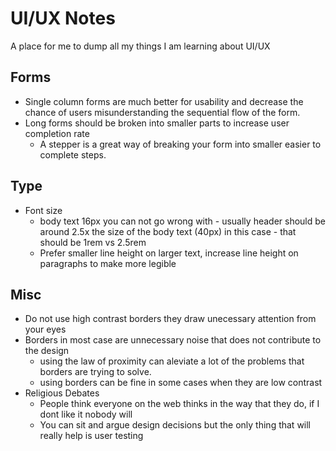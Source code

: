 # UI/UX Notes

A place for me to dump all my things I am learning about UI/UX


## Forms
- Single column forms are much better for usability and decrease the chance of users misunderstanding the sequential flow of the form.
- Long forms should be broken into smaller parts to increase user completion rate
    - A stepper is a great way of breaking your form into smaller easier to complete steps. 
## Type

- Font size
  - body text 16px you can not go wrong with - usually header should be around 2.5x the size of the body text (40px) in this case - that should be 1rem vs 2.5rem
  - Prefer smaller line height on larger text, increase line height on paragraphs to make more legible

## Misc

- Do not use high contrast borders they draw unecessary attention from your eyes
- Borders in most case are unnecessary noise that does not contribute to the design
    - using the law of proximity can aleviate a lot of the problems that borders are trying to solve.
    - using borders can be fine in some cases when they are low contrast
- Religious Debates 
    - People think everyone on the web thinks in the way that they do, if I dont like it nobody will 
    - You can sit and argue design decisions but the only thing that will really help is user testing
